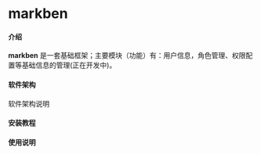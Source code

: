 # markben

#### 介绍
**markben** 是一套基础框架；主要模块（功能）有：用户信息，角色管理、权限配置等基础信息的管理(正在开发中)。

#### 软件架构
软件架构说明

#### 安装教程


#### 使用说明


